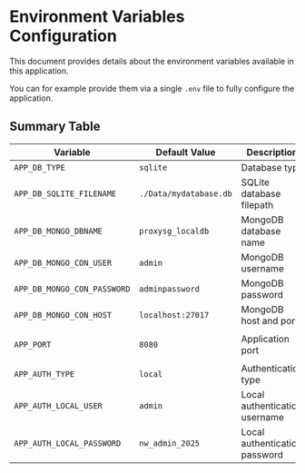 # Environment Variables Configuration

This document provides details about the environment variables available in this application.

You can for example provide them via a single `.env` file to fully configure the application.

## Summary Table

| Variable                    | Default Value          | Description                   | Dependencies                  |
|-----------------------------|------------------------|-------------------------------|-------------------------------|
| `APP_DB_TYPE`               | `sqlite`               | Database type                 | -                             |
| `APP_DB_SQLITE_FILENAME`    | `./Data/mydatabase.db` | SQLite database filepath      | Requires `APP_DB_TYPE=sqlite` |
| `APP_DB_MONGO_DBNAME`       | `proxysg_localdb`      | MongoDB database name         | Requires `APP_DB_TYPE=mongodb` |
| `APP_DB_MONGO_CON_USER`     | `admin`                | MongoDB username              | Requires `APP_DB_TYPE=mongodb` |
| `APP_DB_MONGO_CON_PASSWORD` | `adminpassword`        | MongoDB password              | Requires `APP_DB_TYPE=mongodb` |
| `APP_DB_MONGO_CON_HOST`     | `localhost:27017`      | MongoDB host and port         | Requires `APP_DB_TYPE=mongodb` |
|                             |                        |                               |                               |
| `APP_PORT`                  | `8080`                 | Application port              | -                             |
|                             |                        |                               |                               |
| `APP_AUTH_TYPE`             | `local`                | Authentication type           | -                             |
| `APP_AUTH_LOCAL_USER`       | `admin`                | Local authentication username | Requires `APP_AUTH_TYPE=local` |
| `APP_AUTH_LOCAL_PASSWORD`   | `nw_admin_2025`        | Local authentication password | Requires `APP_AUTH_TYPE=local` |
